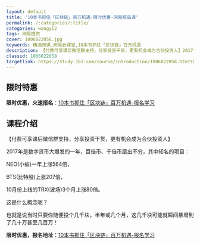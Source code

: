 ```yaml
---
layout: default
title: '10本书抓住「区块链」百万机遇-限时优惠-网易精品课'
permalink: /:categories/:title/
categories: wangyi2
tags: 网易提供
cover: 1006022058.jpg
keywords: 精选网课,网易云课堂,10本书抓住「区块链」百万机遇
description: 【付费可享课后微信群支持，分享投资干货，更有机会成为合伙投资人】2017年是数字货币大爆发的一年，百倍币、千倍币层出不穷
classid: 1006022058
targetlink: https://study.163.com/course/introduction/1006022058.htm?share=1&shareId=1025206652&utm_campaign=share&utm_medium=iphoneShare&utm_source=&utm_u=1025206652
---
```


## 限时特惠

**限时优惠，火速报名**：[10本书抓住「区块链」百万机遇-报名学习](https://study.163.com/course/introduction/1006022058.htm?share=1&shareId=1025206652&utm_campaign=share&utm_medium=iphoneShare&utm_source=&utm_u=1025206652)

## 课程介绍

【付费可享课后微信群支持，分享投资干货，更有机会成为合伙投资人】



2017年是数字货币大爆发的一年，百倍币、千倍币层出不穷，其中知名的项目：

NEO(小蚁)一年上涨564倍，

BTS(比特股)上涨207倍，

10月份上线的TRX(波场)3个月上涨80倍。



这是什么概念呢？

也就是说当时只要你随便投个几千块，半年或几个月，这几千块可能就瞬间暴增到了几十万甚至几百万！

**限时优惠，报名地址**：[10本书抓住「区块链」百万机遇-报名学习](https://study.163.com/course/introduction/1006022058.htm?share=1&shareId=1025206652&utm_campaign=share&utm_medium=iphoneShare&utm_source=&utm_u=1025206652)

